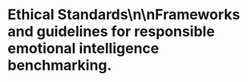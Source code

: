 # Ethical Standards\n\nFrameworks and guidelines for responsible emotional intelligence benchmarking.
